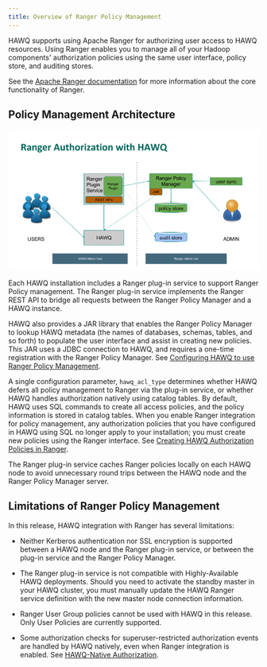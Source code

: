 ```yaml
---
title: Overview of Ranger Policy Management
---
```


<!--
Licensed to the Apache Software Foundation (ASF) under one
or more contributor license agreements.  See the NOTICE file
distributed with this work for additional information
regarding copyright ownership.  The ASF licenses this file
to you under the Apache License, Version 2.0 (the
"License"); you may not use this file except in compliance
with the License.  You may obtain a copy of the License at

  http://www.apache.org/licenses/LICENSE-2.0

Unless required by applicable law or agreed to in writing,
software distributed under the License is distributed on an
"AS IS" BASIS, WITHOUT WARRANTIES OR CONDITIONS OF ANY
KIND, either express or implied.  See the License for the
specific language governing permissions and limitations
under the License.
-->

HAWQ supports using Apache Ranger for authorizing user access to HAWQ resources. Using Ranger enables you to manage all of your Hadoop components' authorization policies using the same user interface, policy store, and auditing stores.

See the [Apache Ranger documentation](http://ranger.apache.org/) for more information about the core functionality of Ranger.

## Policy Management Architecture
<a id="arch"></a>

![HAWQ Ranger Authorization](../images/hawq-ranger-arch.png "HAWQ Ranger Authorization")

Each HAWQ installation includes a Ranger plug-in service to support Ranger Policy management. The Ranger plug-in service implements the Ranger REST API to bridge all requests between the Ranger Policy Manager and a HAWQ instance. 

HAWQ also provides a JAR library that enables the Ranger Policy Manager to lookup HAWQ metadata (the names of databases, schemas, tables, and so forth) to populate the user interface and assist in creating new policies. This JAR uses a JDBC connection to HAWQ, and requires a one-time registration with the Ranger Policy Manager. See [Configuring HAWQ to use Ranger Policy Management](ranger-integration-config.html).

A single configuration parameter, `hawq_acl_type` determines whether HAWQ defers all policy management to Ranger via the plug-in service, or whether HAWQ handles authorization natively using catalog tables. By default, HAWQ uses SQL commands to create all access policies, and the policy information is stored in catalog tables.  When you enable Ranger integration for policy management, any authorization policies that you have configured in HAWQ using SQL no longer apply to your installation; you must create new policies using the Ranger interface. See [Creating HAWQ Authorization Policies in Ranger](ranger-policy-creation.html).

The Ranger plug-in service caches Ranger policies locally on each HAWQ node to avoid unnecessary round trips between the HAWQ node and the Ranger Policy Manager server.

## Limitations of Ranger Policy Management
<a id="limitations"></a>

In this release, HAWQ integration with Ranger has several limitations:

- Neither Kerberos authentication nor SSL encryption is supported between a HAWQ node and the Ranger plug-in service, or between the plug-in service and the Ranger Policy Manager.

- The Ranger plug-in service is not compatible with Highly-Available HAWQ deployments. Should you need to activate the standby master in your HAWQ cluster, you must manually update the HAWQ Ranger service definition with the new master node connection information.

- Ranger User Group policies cannot be used with HAWQ in this release. Only User Policies are currently supported.

- Some authorization checks for superuser-restricted authorization events are handled by HAWQ natively, even when Ranger integration is enabled. See [HAWQ-Native Authorization](../clientaccess/hawq-access-checks.html#alwaysnative).

